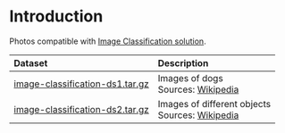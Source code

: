 # Introduction

Photos compatible with [Image Classification solution](https://github.com/Super-Protocol/solutions/tree/main/Image%20Classification).

|Dataset|Description|
| :- | :- |
|[image-classification-ds1.tar.gz](./image-classification-ds1.tar.gz)|Images of dogs<br/>Sources: [Wikipedia](https://en.wikipedia.org/)|
|[image-classification-ds2.tar.gz](./image-classification-ds2.tar.gz)|Images of different objects<br/>Sources: [Wikipedia](https://en.wikipedia.org/)|